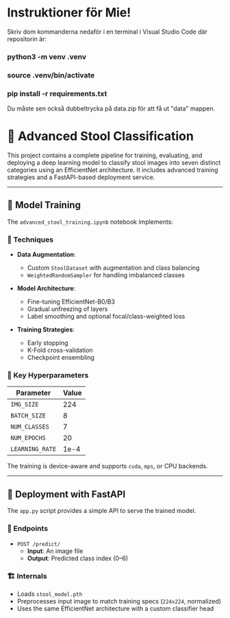
# Instruktioner för Mie!

Skriv dom kommanderna nedaför i en terminal i Visual Studio Code där repositorin är:


### python3 -m venv .venv


### source .venv/bin/activate      


### pip install -r requirements.txt


Du måste sen också dubbeltrycka på data.zip för att få ut "data" mappen.





# 🧻 Advanced Stool Classification

This project contains a complete pipeline for training, evaluating, and deploying a deep learning model to classify stool images into seven distinct categories using an EfficientNet architecture. It includes advanced training strategies and a FastAPI-based deployment service.

---

## 🧠 Model Training

The `advanced_stool_training.ipynb` notebook implements:

### 🔧 Techniques

- **Data Augmentation**:
  - Custom `StoolDataset` with augmentation and class balancing
  - `WeightedRandomSampler` for handling imbalanced classes

- **Model Architecture**:
  - Fine-tuning EfficientNet-B0/B3
  - Gradual unfreezing of layers
  - Label smoothing and optional focal/class-weighted loss

- **Training Strategies**:
  - Early stopping
  - K-Fold cross-validation
  - Checkpoint ensembling

### 🏁 Key Hyperparameters

| Parameter       | Value        |
|----------------|--------------|
| `IMG_SIZE`     | 224          |
| `BATCH_SIZE`   | 8            |
| `NUM_CLASSES`  | 7            |
| `NUM_EPOCHS`   | 20           |
| `LEARNING_RATE`| 1e-4         |

The training is device-aware and supports `cuda`, `mps`, or CPU backends.

---

## 🚀 Deployment with FastAPI

The `app.py` script provides a simple API to serve the trained model.

### 🔌 Endpoints

- `POST /predict/`
  - **Input**: An image file
  - **Output**: Predicted class index (0–6)

### 🏗️ Internals

- Loads `stool_model.pth`
- Preprocesses input image to match training specs (`224x224`, normalized)
- Uses the same EfficientNet architecture with a custom classifier head


